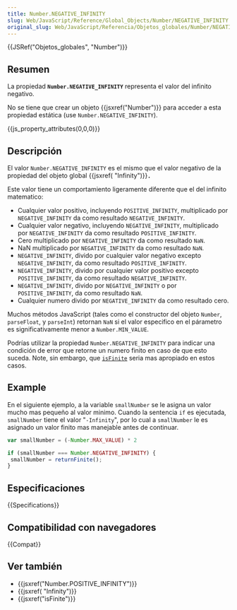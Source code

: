 ```yaml
---
title: Number.NEGATIVE_INFINITY
slug: Web/JavaScript/Reference/Global_Objects/Number/NEGATIVE_INFINITY
original_slug: Web/JavaScript/Referencia/Objetos_globales/Number/NEGATIVE_INFINITY
---
```


{{JSRef("Objetos_globales", "Number")}}

## Resumen

La propiedad **`Number.NEGATIVE_INFINITY`** representa el valor del infinito negativo.

No se tiene que crear un objeto {{jsxref("Number")}} para acceder a esta propiedad estática (use `Number.NEGATIVE_INFINITY`).

{{js_property_attributes(0,0,0)}}

## Descripción

El valor `Number.NEGATIVE_INFINITY` es el mismo que el valor negativo de la propiedad del objeto global {{jsxref( "Infinity")}}**`.`**

Este valor tiene un comportamiento ligeramente diferente que el del infinito matematico:

- Cualquier valor positivo, incluyendo `POSITIVE_INFINITY`, multiplicado por `NEGATIVE_INFINITY` da como resultado `NEGATIVE_INFINITY`.
- Cualquier valor negativo, incluyendo `NEGATIVE_INFINITY`, multiplicado por `NEGATIVE_INFINITY` da como resultado `POSITIVE_INFINITY`.
- Cero multiplicado por `NEGATIVE_INFINITY` da como resultado `NaN`.
- NaN multiplicado por `NEGATIVE_INFINITY` da como resultado `NaN`.
- `NEGATIVE_INFINITY`, divido por cualquier valor negativo excepto `NEGATIVE_INFINITY`, da como resultado `POSITIVE_INFINITY`.
- `NEGATIVE_INFINITY`, divido por cualquier valor positivo excepto `POSITIVE_INFINITY`, da como resultado `NEGATIVE_INFINITY`.
- `NEGATIVE_INFINITY`, divido por `NEGATIVE_INFINITY` o por `POSITIVE_INFINITY`, da como resultado `NaN`.
- Cualquier numero divido por `NEGATIVE_INFINITY` da como resultado cero.

Muchos métodos JavaScript (tales como el constructor del objeto `Number`, `parseFloat`, y `parseInt`) retornan `NaN` si el valor especifico en el párametro es significativamente menor a `Number.MIN_VALUE`.

Podrías utilizar la propiedad `Number.NEGATIVE_INFINITY` para indicar una condición de error que retorne un numero finito en caso de que esto suceda. Note, sin embargo, que [`isFinite`](/es/docs/Referencia_de_JavaScript_1.5/Funciones_globales/isFinite) seria mas apropiado en estos casos.

## Example

En el siguiente ejemplo, a la variable `smallNumber` se le asigna un valor mucho mas pequeño al valor minimo. Cuando la sentencia `if` es ejecutada, `smallNumber` tiene el valor "`-Infinity`", por lo cual a `smallNumber` le es asignado un valor finito mas manejable antes de continuar.

```js
var smallNumber = (-Number.MAX_VALUE) * 2

if (smallNumber === Number.NEGATIVE_INFINITY) {
 smallNumber = returnFinite();
}
```

## Especificaciones

{{Specifications}}

## Compatibilidad con navegadores

{{Compat}}

## Ver también

- {{jsxref("Number.POSITIVE_INFINITY")}}
- {{jsxref( "Infinity")}}
- {{jsxref("isFinite")}}
